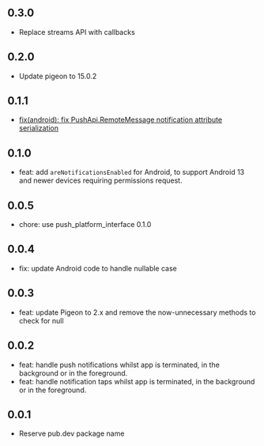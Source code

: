 ## 0.3.0

- Replace streams API with callbacks

## 0.2.0

- Update pigeon to 15.0.2

## 0.1.1

-  [fix(android): fix PushApi.RemoteMessage notification attribute serialization](https://github.com/ben-xD/push/pull/21)

## 0.1.0

- feat: add `areNotificationsEnabled` for Android, to support Android 13 and newer devices requiring permissions request.

## 0.0.5

- chore: use push_platform_interface 0.1.0

## 0.0.4

- fix: update Android code to handle nullable case

## 0.0.3

- feat: update Pigeon to 2.x and remove the now-unnecessary methods to check for null

## 0.0.2

- feat: handle push notifications whilst app is terminated, in the background or in the foreground.
- feat: handle notification taps whilst app is terminated, in the background or in the foreground.

## 0.0.1

- Reserve pub.dev package name